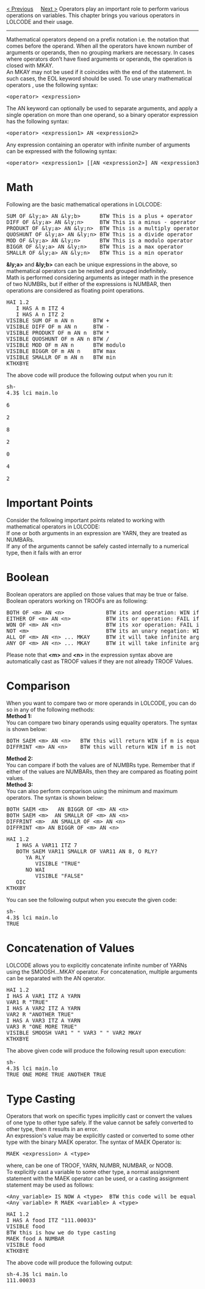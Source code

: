 <a href="Types.md">&lt; Previous</a>
&nbsp;&nbsp;&nbsp;
<a href="InputAndOutput.md">Next &gt;</a>
Operators play an important role to perform various operations on variables. This chapter brings you various operators in LOLCODE and their usage.
<hr>
Mathematical operators depend on a prefix notation i.e. the notation that comes before the operand. When all the operators have known number of arguments or operands, then no grouping markers are necessary. In cases where operators don’t have fixed arguments or operands, the operation is closed with MKAY.
<br>
An MKAY may not be used if it coincides with the end of the statement. In such cases, the EOL keyword should be used. To use unary mathematical operators , use the following syntax:
<pre>&lt;operator&gt; &lt;expression&gt;</pre>
The AN keyword can optionally be used to separate arguments, and apply a single operation on more than one operand, so a binary operator expression has the following syntax:
<pre>&lt;operator&gt; &lt;expression1&gt; AN &lt;expression2&gt;</pre>
Any expression containing an operator with infinite number of arguments can be expressed with the following syntax:
<pre>&lt;operator&gt; &lt;expression1&gt; [[AN &lt;expression2&gt;] AN &lt;expression3&gt; ...] MKAY</pre>
<h1>Math</h1>
Following are the basic mathematical operations in LOLCODE:
<pre>
SUM OF &ly;a&gt; AN &ly;b&gt;      BTW This is a plus + operator
DIFF OF &ly;a&gt; AN &ly;n&gt;     BTW This is a minus - operator
PRODUKT OF &ly;a&gt; AN &ly;n&gt;  BTW This is a multiply operator *
QUOSHUNT OF &ly;a&gt; AN &ly;n&gt; BTW This is a divide operator
MOD OF &ly;a&gt; AN &ly;n&gt;      BTW This is a modulo operator
BIGGR OF &ly;a&gt; AN &ly;n&gt;    BTW This is a max operator
SMALLR OF &ly;a&gt; AN &ly;n&gt;   BTW This is a min operator
</pre>
<b>&ly;a&gt;</b> and <b>&ly;b&gt;</b> can each be unique expressions in the above, so mathematical operators can be nested and grouped indefinitely.
<br>
Math is performed considering arguments as integer math in the presence of two NUMBRs, but if either of the expressions is NUMBAR, then operations are considered as floating point operations.
<pre>
HAI 1.2
   I HAS A m ITZ 4
   I HAS A n ITZ 2
VISIBLE SUM OF m AN n      BTW +
VISIBLE DIFF OF m AN n     BTW -
VISIBLE PRODUKT OF m AN n  BTW *
VISIBLE QUOSHUNT OF m AN n BTW /
VISIBLE MOD OF m AN n      BTW modulo
VISIBLE BIGGR OF m AN n    BTW max
VISIBLE SMALLR OF m AN n   BTW min
KTHXBYE
</pre>
The above code will produce the following output when you run it:
<pre>
sh-
4.3$ lci main.lo<br>
6<br>
2<br>
8<br>
2<br>
0<br>
4<br>
2
</pre>
<h1>Important Points</h1>
Consider the following important points related to working with mathematical operators in LOLCODE:
<br>
If one or both arguments in an expression are YARN, they are treated as NUMBARs.
<br>
If any of the arguments cannot be safely casted internally to a numerical type, then it fails with an error
<h1>Boolean</h1>
Boolean operators are applied on those values that may be true or false. Boolean operators working on TROOFs are as following:
<pre>
BOTH OF &lt;m&gt; AN &lt;n&gt;             BTW its and operation: WIN if m = WIN and n = WIN
EITHER OF &lt;m&gt; AN &lt;n&gt;           BTW its or operation: FAIL iff m = FAIL, n = FAIL
WON OF &lt;m&gt; AN &lt;n&gt;              BTW its xor operation: FAIL if m = n
NOT &lt;m&gt;                        BTW its an unary negation: WIN if m = FAIL
ALL OF &lt;m&gt; AN &lt;n&gt; ... MKAY     BTW it will take infinite arguments and apply AND
ANY OF &lt;m&gt; AN &lt;n&gt; ... MKAY     BTW it will take infinite arguments and apply OR.
</pre>
Please note that <b>&lt;m&gt;</b> and <b>&lt;n&gt;</b> in the expression syntax above are automatically cast as TROOF values if they are not already TROOF Values.
<h1>Comparison</h1>
When you want to compare two or more operands in LOLCODE, you can do so in any of the following methods:
<br>
<b>Method 1:</b>
<br>
You can compare two binary operands using equality operators. The syntax is shown below:
<pre>
BOTH SAEM &lt;m&gt; AN &lt;n&gt;   BTW this will return WIN if m is equal to n
DIFFRINT &lt;m&gt; AN &lt;n&gt;    BTW this will return WIN if m is not equal to n
</pre>
<b>Method 2:</b>
<br>
You can compare if both the values are of NUMBRs type. Remember that if either of the values are NUMBARs, then they are compared as floating point values.
<br>
<b>Method 3:</b>
<br>
You can also perform comparison using the minimum and maximum operators. The syntax is shown below:
<pre>
BOTH SAEM &lt;m&gt;   AN BIGGR OF &lt;m&gt; AN &lt;n&gt;
BOTH SAEM &lt;m&gt;  AN SMALLR OF &lt;m&gt; AN &lt;n&gt;
DIFFRINT &lt;m&gt;  AN SMALLR OF &lt;m&gt; AN &lt;n&gt;
DIFFRINT &lt;m&gt; AN BIGGR OF &lt;m&gt; AN &lt;n&gt;
</pre>
<pre>
HAI 1.2
   I HAS A VAR11 ITZ 7
   BOTH SAEM VAR11 SMALLR OF VAR11 AN 8, O RLY?
      YA RLY
         VISIBLE "TRUE"
      NO WAI
         VISIBLE "FALSE"
   OIC
KTHXBY
</pre>
You can see the following output when you execute the given code:
<pre>
sh-
4.3$ lci main.lo
TRUE
</pre>
<h1>Concatenation of Values</h1>
LOLCODE allows you to explicitly concatenate infinite number of YARNs using the SMOOSH…MKAY operator. For concatenation, multiple arguments can be separated with the AN operator.
<pre>
HAI 1.2
I HAS A VAR1 ITZ A YARN
VAR1 R "TRUE"
I HAS A VAR2 ITZ A YARN
VAR2 R "ANOTHER TRUE"
I HAS A VAR3 ITZ A YARN
VAR3 R "ONE MORE TRUE"
VISIBLE SMOOSH VAR1 " " VAR3 " " VAR2 MKAY
KTHXBYE
</pre>
The above given code will produce the following result upon execution:
<pre>
sh-
4.3$ lci main.lo
TRUE ONE MORE TRUE ANOTHER TRUE
</pre>
<h1>Type Casting</h1>
Operators that work on specific types implicitly cast or convert the values of one type to other type safely. If the value cannot be safely converted to other type, then it results in an error.
<br>
An expression's value may be explicitly casted or converted to some other type with the binary MAEK operator. The syntax of MAEK Operator is:
<pre>MAEK &lt;expression&gt; A &lt;type&gt;</pre>
where, <type> can be one of TROOF, YARN, NUMBR, NUMBAR, or NOOB.
<br>
To explicitly cast a variable to some other type, a normal assignment statement with the MAEK operator can be used, or a casting assignment statement may be used as follows:
<pre>
&lt;Any_variable&gt; IS NOW A &lt;type&gt;  BTW this code will be equal to
&lt;Any_variable&gt; R MAEK &lt;variable&gt; A &lt;type&gt;
</pre>
<pre>
HAI 1.2
I HAS A food ITZ "111.00033"
VISIBLE food
BTW this is how we do type casting
MAEK food A NUMBAR
VISIBLE food
KTHXBYE
</pre>
The above code will produce the following output:
<pre>
sh-4.3$ lci main.lo
111.00033
</pre>
